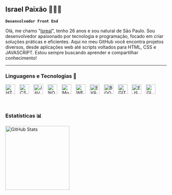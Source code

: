 ## Israel Paixão 👨🏾‍💻

**`Desenvolvedor Front End`**

Olá, me chamo "[Isreal](https://www.instagram.com/rael_paixao/#)", tenho 26 anos e sou natural de São Paulo. Sou desenvolvedor apaixonado por tecnologia e programação, focado em criar soluções práticas e eficientes. Aqui no meu GitHub você encontra projetos diversos, desde aplicações web até scripts voltados para HTML, CSS e JAVASCRIPT. Estou sempre buscando aprender e compartilhar conhecimento!

---

### Linguagens e Tecnologias 🤖

<img
    aling="left"
    alt="HTML"
    title="HTML"
    width="30px"
    style="padding-right: 10px;"
    src="https://cdn.jsdelivr.net/gh/devicons/devicon@latest/icons/html5/html5-original.svg"
/>
<img
    aling="left"
    alt="CSS"
    title="CSS"
    width="30px"
    style="padding-right: 10px;"
    src="https://cdn.jsdelivr.net/gh/devicons/devicon@latest/icons/css3/css3-original.svg"
/>
<img
    aling="left"
    alt="JAVASCRIPT"
    title="JAVASCRIPT"
    width="30px"
    style="padding-right: 10px;"
    src="https://cdn.jsdelivr.net/gh/devicons/devicon@latest/icons/javascript/javascript-original.svg"
/>
<img
    aling="left"
    alt="NODEJS"
    title="NODEJS"
    width="30px"
    style="padding-right: 10px;"
    src="https://cdn.jsdelivr.net/gh/devicons/devicon@latest/icons/nodejs/nodejs-original.svg"
/>
<img
    aling="left"
    alt="MongoDB"
    title="MongoDB"
    width="30px"
    style="padding-right: 10px;"
    src="https://cdn.jsdelivr.net/gh/devicons/devicon@latest/icons/mongodb/mongodb-original-wordmark.svg"
/>
<img
    aling="left"
    alt="WEBPACK"
    title="WEBPACK"
    width="30px"
    style="padding-right: 10px;"
    src="https://cdn.jsdelivr.net/gh/devicons/devicon@latest/icons/webpack/webpack-original.svg"
/>
<img
    aling="left"
    alt="EXPRESS"
    title="EXPRESS"
    width="30px"
    style="padding-right: 10px;"
    src="https://cdn.jsdelivr.net/gh/devicons/devicon@latest/icons/express/express-original-wordmark.svg"
/>
<img
    aling="left"
    alt="BOOTSTRAP"
    title="BOOTSTRAP"
    width="30px"
    style="padding-right: 10px;"
    src="https://cdn.jsdelivr.net/gh/devicons/devicon@latest/icons/bootstrap/bootstrap-original-wordmark.svg"
/>
<img
    aling="left"
    alt="GIT"
    title="GIT"
    width="30px"
    style="padding-right: 10px;"
    src="https://cdn.jsdelivr.net/gh/devicons/devicon@latest/icons/git/git-original.svg"
/>
<img
    aling="left"
    alt="EJS"
    title="EJS"
    width="30px"
    style="padding-right: 10px;"
    src="https://img.icons8.com/color/30/ejs.png"
/>
<img
    aling="left"
    alt="GIMP"
    title="GIMP"
    width="30px"
    style="padding-right: 10px;"
    src="https://cdn.jsdelivr.net/gh/devicons/devicon@latest/icons/gimp/gimp-original.svg"
/>

<br/>

###  Estatísticas 📊
<p>
    <img
        align="left"
        alt="GitHub Stats"
        height="200"
        style="padding-right: 10px;"
        src="https://github-readme-stats.vercel.app/api/top-langs/?username=raelpaixao&theme=tokyonight&layout=compact&custom_title=Tecnologias&langs_count=9"
    />
</p>
